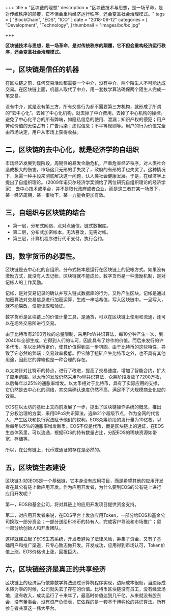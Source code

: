 +++
title = "区块链的理想"
description = "区块链技术与思想，是一场革命，是对传统秩序的颠覆，它不但会重构经济运行秩序，还会变革社会治理模式。"
tags = [
    "BlockChain",
    "EOS",
    "ICO"
]
date = "2018-06-12"
categories = [
    "Development",
    "Technology",
]
thumbnail = "images/bc/bc.jpg"

+++

**区块链技术与思想，是一场革命，是对传统秩序的颠覆，它不但会重构经济运行秩序，还会变革社会治理模式。**

<!--more-->

## 一，区块链是信任的机器

在区块链之前，任何交易活动都需要一个中介，没有中介，两个陌生人不可能达成交易。在区块链上面，机器人取代了中介，用一套数学算法确保两个陌生人完成一笔交易。

没有中介，就是没有第三方，所有交易行为都不需要第三方机构，就形成了所谓的“去中心化”。去掉了中心化机构，就去掉了中介费用，去掉了中心机构的操控。避免了中心化平台的所有弊端，如隐私信息的使用、泄漏；知识产权的侵犯；用户劳动价值的无偿占有；广告污染；虚假信息；不平等规则等。用户的行为价值完全由市场决定，用户从市场上获得收益。
	
##  二，区块链的去中心化，就是经济学的自组织

市场经济发展到现阶段，周期性的暴发金融危机，严重危害经济秩序，对人类社会造成极大的伤害。市场这只无形的手失灵了，政府的有形的手也失灵了。这种情况下，急需一种手段来彻底解决这一问题，认人类社会健康发展。于是，在经济学上提出了自组织理论。（2009年诺贝尔经济学奖颁给了两位研究自组织理论的经济学家）
去中心技术或平台，并不是取代政府或者企业，而是这三者在某一场景下，某一经济周期，某一事物下，某一力量会更加有效。

## 三，自组织与区块链的结合

-   第一层，分布式网络，点对点通信，链式数据库。
-   第二层，分布式加密帐本，无法篡改，无需对帐。
-   第三层，计算机程序进行代币支付，执行合约。

## 四，数字货币的必要性。

区块链是去中心化的自组织，分布式帐本是运行在区块链上的记帐方式。如果没有激励方式，就没有人去记帐，区块链就不能成长。数字货币是一种激励机制，是对记帐人的工作奖励。
	
记帐，是对交易记录的确认并写入链式数据库的行为，又称产生区块。记帐是通过加密算法对交易信息进行加密运算，生成一串哈希值，写入区块链中。一旦写入，就不能篡改，仅能读取和验证。
	
数字货币是区块链上的价值计量工具，是通货，可以在区块链上使用和流通，还可以在场外交易所进行交易。
	
由于比特币有2100万牧的总量限制，采用PoW共识算法，每10分钟产生一次，到2040年全部生成，它得到人们的认可，因此具有了炒作的价值。而后来发行的许多代币，多以比特币定价，使其价值得到进一步巩固。由于比特币的这些特性，导致了它必然的弊端：交易效率极低。但它除了挖矿产生比特币之外，也不具有其他用途，因此它的弊端也是一种合理的存在。
	
以太坊针对比特币的特点，进行了改进，提高了交易速度，增加了智能合约，扩大了应用范围。以太币的发放仍然采用PoW共识算法，众筹阶段发放了7200万枚，以后每年以25%的通胀率增发。以太币相对于比特币，具有了实际应用的支撑，它仍然是去中心化的网络，其交易确认速度仍然不高，满足不了大规模商业化应的效率。
	
EOS在以太坊的基础上又向前发展了一步，提出了区块链操作系统的概念，推出了分权治理的方案，采用DPoS共识算法，选举21个超级节点，作为全网的代言人，产生区块和执行宪法赋予他们的权利。EOS众筹阶段的发行量为10亿枚，以后每年以5%的通胀率增发新币。EOS不仅是代币，而是区块链上的通证，在EOS生态体系里，可以流通，根据EOS的持有数量占比，分配EOS的稀缺资源如带宽、存储等。
	
所以，在公有链上，代币或通证的存在是必然的。

##  五，区块链生态建设

区块链3.0的EOS是一个基础链，它本身没有应用项目，而是希望其他的应用开发者在其公有链上做应用开发。作为应用开发者，为什么要到EOS的公有链上进行应用开发呢？
	
第一，EOS和基金公司，将对其链上的应用开发项目提供资金支持。
	
第二，对应用开发者来说，在EOS平台上发放应用Token，一部分给EOS和基金公司换取一部分资金；一部分送给EOS币的持有人，完成客户导流和市场推广；留一部分给创始人和开发团队。
	
这样就建立起了EOS生态系统，开发者避免了法律风险，筹集了资金，又有了基础用户和推广渠道，只专心致志做开发。开发成功，应用得到市场认可，Token价值上涨，EOS价格也上涨，回报巨大。

##  六，区块链经济是真正的共享经济

区块链上的经济运行依靠数学算法通过计算机程序实现，边际成本很低，当边际成本降为零的时候，公司就失去了存在的价值。比特币区块链没有员工，没有经营场地，没有收入，成功运行了十来年了，最高时价值达到几千亿。从来就没有股东会，没有董事会，没有资产负债表，它依靠的是一套基于博弈论的共识算法。所有参与者共享这一伟大平台。
